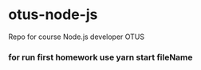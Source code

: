 # otus-node-js
Repo for course Node.js developer OTUS

### for run first homework use yarn start fileName
